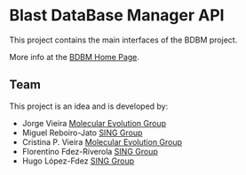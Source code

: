 Blast DataBase Manager API
==========================
This project contains the main interfaces of the BDBM project.

More info at the [BDBM Home Page](http://sing.ei.uvigo.es/BDBM).

Team
----
This project is an idea and is developed by:
* Jorge Vieira [Molecular Evolution Group](http://evolution.ibmc.up.pt)
* Miguel Reboiro-Jato [SING Group](http://sing.ei.uvigo.es)
* Cristina P. Vieira [Molecular Evolution Group](http://evolution.ibmc.up.pt)
* Florentino Fdez-Riverola [SING Group](http://sing.ei.uvigo.es)
* Hugo López-Fdez [SING Group](http://sing.ei.uvigo.es)

